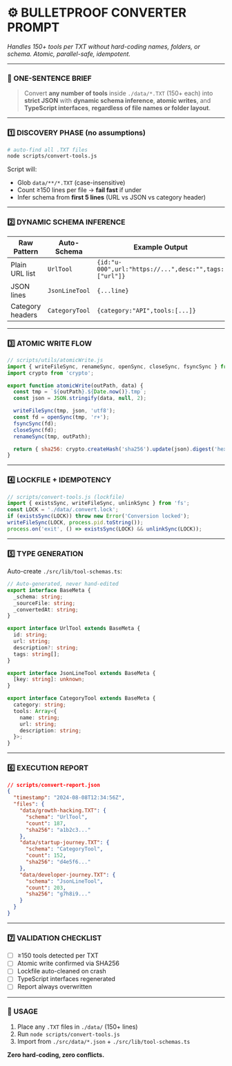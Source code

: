 # ⚙️ BULLETPROOF CONVERTER PROMPT  
*Handles 150+ tools per TXT without hard-coding names, folders, or schema. Atomic, parallel-safe, idempotent.*

---

### 🎯 ONE-SENTENCE BRIEF  
> Convert **any number of tools** inside `./data/*.TXT` (150+ each) into **strict JSON** with **dynamic schema inference**, **atomic writes**, and **TypeScript interfaces**, **regardless of file names or folder layout**.

---

### 1️⃣ DISCOVERY PHASE (no assumptions)
```bash
# auto-find all .TXT files
node scripts/convert-tools.js
```
Script will:
- Glob `data/**/*.TXT` (case-insensitive)  
- Count ≥150 lines per file → **fail fast** if under  
- Infer schema from **first 5 lines** (URL vs JSON vs category header)

---

### 2️⃣ DYNAMIC SCHEMA INFERENCE
| Raw Pattern | Auto-Schema | Example Output |
|-------------|-------------|----------------|
| Plain URL list | `UrlTool` | `{id:"u-000",url:"https://...",desc:"",tags:["url"]}` |
| JSON lines | `JsonLineTool` | `{...line}` |
| Category headers | `CategoryTool` | `{category:"API",tools:[...]}` |

---

### 3️⃣ ATOMIC WRITE FLOW
```js
// scripts/utils/atomicWrite.js
import { writeFileSync, renameSync, openSync, closeSync, fsyncSync } from 'fs';
import crypto from 'crypto';

export function atomicWrite(outPath, data) {
  const tmp = `${outPath}.${Date.now()}.tmp`;
  const json = JSON.stringify(data, null, 2);

  writeFileSync(tmp, json, 'utf8');
  const fd = openSync(tmp, 'r+');
  fsyncSync(fd);
  closeSync(fd);
  renameSync(tmp, outPath);

  return { sha256: crypto.createHash('sha256').update(json).digest('hex') };
}
```

---

### 4️⃣ LOCKFILE + IDEMPOTENCY
```js
// scripts/convert-tools.js (lockfile)
import { existsSync, writeFileSync, unlinkSync } from 'fs';
const LOCK = './data/.convert.lock';
if (existsSync(LOCK)) throw new Error('Conversion locked');
writeFileSync(LOCK, process.pid.toString());
process.on('exit', () => existsSync(LOCK) && unlinkSync(LOCK));
```

---

### 5️⃣ TYPE GENERATION
Auto-create `./src/lib/tool-schemas.ts`:
```ts
// Auto-generated, never hand-edited
export interface BaseMeta {
  _schema: string;
  _sourceFile: string;
  _convertedAt: string;
}

export interface UrlTool extends BaseMeta {
  id: string;
  url: string;
  description?: string;
  tags: string[];
}

export interface JsonLineTool extends BaseMeta {
  [key: string]: unknown;
}

export interface CategoryTool extends BaseMeta {
  category: string;
  tools: Array<{
    name: string;
    url: string;
    description: string;
  }>;
}
```

---

### 6️⃣ EXECUTION REPORT
```json
// scripts/convert-report.json
{
  "timestamp": "2024-08-08T12:34:56Z",
  "files": {
    "data/growth-hacking.TXT": {
      "schema": "UrlTool",
      "count": 187,
      "sha256": "a1b2c3..."
    },
    "data/startup-journey.TXT": {
      "schema": "CategoryTool",
      "count": 152,
      "sha256": "d4e5f6..."
    },
    "data/developer-journey.TXT": {
      "schema": "JsonLineTool",
      "count": 203,
      "sha256": "g7h8i9..."
    }
  }
}
```

---

### 7️⃣ VALIDATION CHECKLIST
- [ ] ≥150 tools detected per TXT  
- [ ] Atomic write confirmed via SHA256  
- [ ] Lockfile auto-cleaned on crash  
- [ ] TypeScript interfaces regenerated  
- [ ] Report always overwritten  

---

### 🚀 USAGE
1. Place any `.TXT` files in `./data/` (150+ lines)  
2. Run `node scripts/convert-tools.js`  
3. Import from `./src/data/*.json` + `./src/lib/tool-schemas.ts`  

**Zero hard-coding, zero conflicts.**